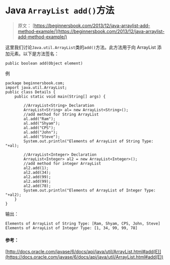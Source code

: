 # Java `ArrayList add()`方法

> 原文： [https://beginnersbook.com/2013/12/java-arraylist-add-method-example/](https://beginnersbook.com/2013/12/java-arraylist-add-method-example/)

这里我们讨论`Java.util.ArrayList`类的`add()`方法。此方法用于向 ArrayList 添加元素。以下是方法签名：

`public boolean add(Object element)`

例

```
package beginnersbook.com;
import java.util.ArrayList;
public class Details {
    public static void main(String[] args) {

        //ArrayList<String> Declaration
        ArrayList<String> al= new ArrayList<String>();
        //add method for String ArrayList
        al.add("Ram");
        al.add("Shyam");
        al.add("CPS");
        al.add("John");
        al.add("Steve");
        System.out.println("Elements of ArrayList of String Type: "+al);

        //ArrayList<Integer> Declaration 
        ArrayList<Integer> al2 = new ArrayList<Integer>();
        //add method for integer ArrayList
        al2.add(1);
        al2.add(34);
        al2.add(99);
        al2.add(99);
        al2.add(78);
        System.out.println("Elements of ArrayList of Integer Type: "+al2);
    }
}
```

输出：

```
Elements of ArrayList of String Type: [Ram, Shyam, CPS, John, Steve]
Elements of ArrayList of Integer Type: [1, 34, 99, 99, 78]
```

#### 参考：

[http://docs.oracle.com/javase/6/docs/api/java/util/ArrayList.html#add(E)](https://docs.oracle.com/javase/6/docs/api/java/util/ArrayList.html#add(E))